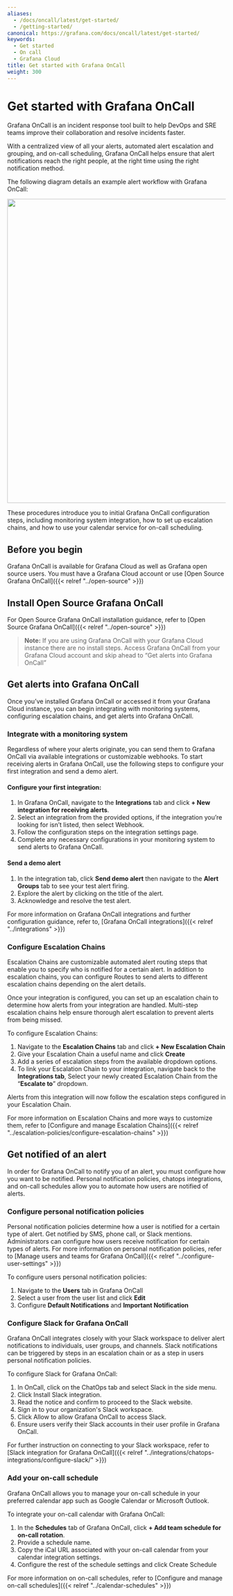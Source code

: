 ```yaml
---
aliases:
  - /docs/oncall/latest/get-started/
  - /getting-started/
canonical: https://grafana.com/docs/oncall/latest/get-started/
keywords:
  - Get started
  - On call
  - Grafana Cloud
title: Get started with Grafana OnCall
weight: 300
---
```


# Get started with Grafana OnCall

Grafana OnCall is an incident response tool built to help DevOps and SRE teams improve their collaboration and resolve incidents faster.

With a centralized view of all your alerts, automated alert escalation and grouping, and on-call scheduling, Grafana OnCall helps ensure that alert notifications reach the right people, at the right time using the right notification method.

The following diagram details an example alert workflow with Grafana OnCall:

<img src="/static/img/docs/oncall/oncall-alertworkflow.png" class="no-shadow" width="700px">

These procedures introduce you to initial Grafana OnCall configuration steps, including monitoring system integration, how to set up escalation chains, and how to use your calendar service for on-call scheduling.


## Before you begin

Grafana OnCall is available for Grafana Cloud as well as Grafana open source users. You must have a Grafana Cloud account or use [Open Source Grafana OnCall]({{< relref "../open-source" >}})

## Install Open Source Grafana OnCall

For Open Source Grafana OnCall installation guidance, refer to [Open Source Grafana OnCall]({{< relref "../open-source" >}})

>**Note:** If you are using Grafana OnCall with your Grafana Cloud instance there are no install steps. Access Grafana OnCall from your Grafana Cloud account and skip ahead to “Get alerts into Grafana OnCall”


## Get alerts into Grafana OnCall

Once you’ve installed Grafana OnCall or accessed it from your Grafana Cloud instance, you can begin integrating with monitoring systems, configuring escalation chains, and get alerts into Grafana OnCall.

### Integrate with a monitoring system

Regardless of where your alerts originate, you can send them to Grafana OnCall via available integrations or customizable webhooks. To start receiving alerts in Grafana OnCall, use the following steps to configure your first integration and send a demo alert.

#### Configure your first integration:
1. In Grafana OnCall, navigate to the **Integrations** tab and click **+ New integration for receiving alerts**.
2. Select an integration from the provided options, if the integration you’re looking for isn’t listed, then select Webhook.
3. Follow the configuration steps on the integration settings page.
4. Complete any necessary configurations in your monitoring system to send alerts to Grafana OnCall.


#### Send a demo alert

1. In the integration tab, click **Send demo alert** then navigate to the **Alert Groups** tab to see your test alert firing.
2. Explore the alert by clicking on the title of the alert.
3. Acknowledge and resolve the test alert.

For more information on Grafana OnCall integrations and further configuration guidance, refer to, [Grafana OnCall integrations]({{< relref "../integrations" >}})


### Configure Escalation Chains

Escalation Chains are customizable automated alert routing steps that enable you to specify who is notified for a certain alert. In addition to escalation chains, you can configure Routes to send alerts to different escalation chains depending on the alert details.

Once your integration is configured, you can set up an escalation chain to determine how alerts from your integration are handled. Multi-step escalation chains help ensure thorough alert escalation to prevent alerts from being missed.

To configure Escalation Chains:
1. Navigate to the **Escalation Chains** tab and click **+ New Escalation Chain**
2. Give your Escalation Chain a useful name and click **Create**
3. Add a series of escalation steps from the available dropdown options.
4. To link your Escalation Chain to your integration, navigate back to the **Integrations tab**, Select your newly created Escalation Chain from the “**Escalate to**” dropdown.

Alerts from this integration will now follow the escalation steps configured in your Escalation Chain.

For more information on Escalation Chains and more ways to customize them, refer to [Configure and manage Escalation Chains]({{< relref "../escalation-policies/configure-escalation-chains" >}})

## Get notified of an alert

In order for Grafana OnCall to notify you of an alert, you must configure how you want to be notified. Personal notification policies, chatops integrations, and on-call schedules allow you to automate how users are notified of alerts.

### Configure personal notification policies
Personal notification policies determine how a user is notified for a certain type of alert. Get notified by SMS, phone call, or Slack mentions. Administrators can configure how users receive notification for certain types of alerts. For more information on personal notification policies, refer to [Manage users and teams for Grafana OnCall]({{< relref "../configure-user-settings" >}})

To configure users personal notification policies:

1. Navigate to the **Users** tab in Grafana OnCall
2. Select a user from the user list and click **Edit**
3. Configure **Default Notifications** and **Important Notification**


### Configure Slack for Grafana OnCall

Grafana OnCall integrates closely with your Slack workspace to deliver alert notifications to individuals, user groups, and channels. Slack notifications can be triggered by steps in an escalation chain or as a step in users personal notification policies.

To configure Slack for Grafana OnCall:

1. In OnCall, click on the ChatOps tab and select Slack in the side menu.
2. Click Install Slack integration.
3. Read the notice and confirm to proceed to the Slack website.
4. Sign in to your organization's Slack workspace.
5. Click Allow to allow Grafana OnCall to access Slack.
6. Ensure users verify their Slack accounts in their user profile in Grafana OnCall.

For further instruction on connecting to your Slack workspace, refer to [Slack integration for Grafana OnCall]({{< relref "../integrations/chatops-integrations/configure-slack/" >}})


### Add your on-call schedule

Grafana OnCall allows you to manage your on-call schedule in your preferred calendar app such as Google Calendar or Microsoft Outlook.

To integrate your on-call calendar with Grafana OnCall:

1. In the **Schedules** tab of Grafana OnCall, click **+ Add team schedule for on-call rotation**.
2. Provide a schedule name.
3. Copy the iCal URL associated with your on-call calendar from your calendar integration settings.
4. Configure the rest of the schedule settings and click Create Schedule

For more information on on-call schedules, refer to [Configure and manage on-call schedules]({{< relref "../calendar-schedules" >}})


